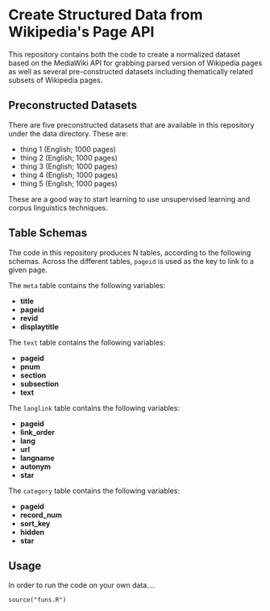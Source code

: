 # Create Structured Data from Wikipedia's Page API

This repository contains both the code to create a normalized dataset based on
the MediaWiki API for grabbing parsed version of Wikipedia pages as well as
several pre-constructed datasets including thematically related subsets of
Wikipedia pages.

## Preconstructed Datasets

There are five preconstructed datasets that are available in this repository
under the data directory. These are:

- thing 1 (English; 1000 pages)
- thing 2 (English; 1000 pages)
- thing 3 (English; 1000 pages)
- thing 4 (English; 1000 pages)
- thing 5 (English; 1000 pages)

These are a good way to start learning to use unsupervised learning and corpus
linguistics techniques.

## Table Schemas

The code in this repository produces N tables, according to the following
schemas. Across the different tables, `pageid` is used as the key to link to
a given page.

The `meta` table contains the following variables:

- **title**
- **pageid**
- **revid**
- **displaytitle**

The `text` table contains the following variables:

- **pageid**
- **pnum**
- **section**
- **subsection**
- **text**

The `langlink` table contains the following variables:

- **pageid**
- **link_order**
- **lang**
- **url**
- **langname**
- **autonym**
- **star**

The `category` table contains the following variables:

- **pageid**
- **record_num**
- **sort_key**
- **hidden**
- **star**

## Usage

In order to run the code on your own data....

```{r}
source("funs.R")
```
